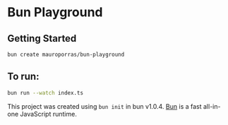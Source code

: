 # Bun Playground

## Getting Started

```bash
bun create mauroporras/bun-playground
```

## To run:

```bash
bun run --watch index.ts
```

This project was created using `bun init` in bun v1.0.4. [Bun](https://bun.sh) is a fast all-in-one JavaScript runtime.
